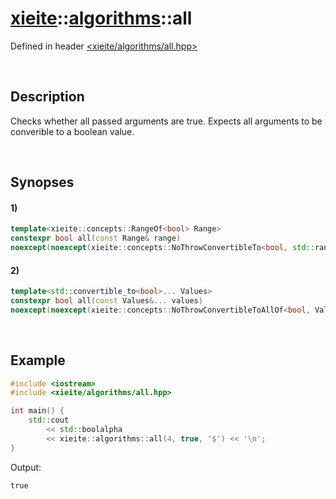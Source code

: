 # [xieite](../xieite.md)\:\:[algorithms](../algorithms.md)\:\:all
Defined in header [<xieite/algorithms/all.hpp>](../../include/xieite/algorithms/all.hpp)

&nbsp;

## Description
Checks whether all passed arguments are true. Expects all arguments to be converible to a boolean value.

&nbsp;

## Synopses
#### 1)
```cpp
template<xieite::concepts::RangeOf<bool> Range>
constexpr bool all(const Range& range)
noexcept(noexcept(xieite::concepts::NoThrowConvertibleTo<bool, std::ranges::range_value_t<Range>));
```
#### 2)
```cpp
template<std::convertible_to<bool>... Values>
constexpr bool all(const Values&... values)
noexcept(noexcept(xieite::concepts::NoThrowConvertibleToAllOf<bool, Values...>));
```

&nbsp;

## Example
```cpp
#include <iostream>
#include <xieite/algorithms/all.hpp>

int main() {
    std::cout
        << std::boolalpha
        << xieite::algorithms::all(4, true, '$') << '\n';
}
```
Output:
```
true
```
